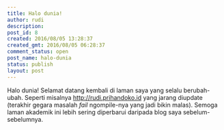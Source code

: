 ```yaml
---
title: Halo dunia!
author: rudi
description: 
post_id: 8
created: 2016/08/05 13:28:37
created_gmt: 2016/08/05 06:28:37
comment_status: open
post_name: halo-dunia
status: publish
layout: post
---
```


Halo dunia! Selamat datang kembali di laman saya yang selalu berubah-ubah. Seperti misalnya http://rudi.prihandoko.id yang jarang diupdate (terakhir gegara masalah _fail_ ngompile-nya yang jadi bikin malas). Semoga laman akademik ini lebih sering diperbarui daripada blog saya sebelum-sebelumnya.